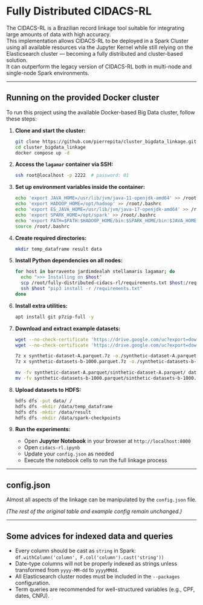 # Fully Distributed CIDACS-RL

The CIDACS-RL is a Brazilian record linkage tool suitable for integrating large amounts of data with high accuracy.  
This implementation allows CIDACS-RL to be deployed in a Spark Cluster using all available resources via the Jupyter Kernel while still relying on the Elasticsearch cluster — becoming a fully distributed and cluster-based solution.  
It can outperform the legacy version of CIDACS-RL both in multi-node and single-node Spark environments.

---

## Running on the provided Docker cluster

To run this project using the available Docker-based Big Data cluster, follow these steps:

1. **Clone and start the cluster:**
   ```bash
   git clone https://github.com/pierrepita/cluster_bigdata_linkage.git
   cd cluster_bigdata_linkage
   docker compose up -d
   ```

2. **Access the `lagamar` container via SSH:**
   ```bash
   ssh root@localhost -p 2222  # password: 01
   ```

3. **Set up environment variables inside the container:**
   ```bash
   echo 'export JAVA_HOME=/usr/lib/jvm/java-11-openjdk-amd64' >> /root/.bashrc
   echo 'export HADOOP_HOME=/opt/hadoop' >> /root/.bashrc
   echo 'export ES_JAVA_HOME=/usr/lib/jvm/java-17-openjdk-amd64' >> /root/.bashrc
   echo 'export SPARK_HOME=/opt/spark' >> /root/.bashrc
   echo 'export PATH=$PATH:$HADOOP_HOME/bin:$SPARK_HOME/bin:$JAVA_HOME/bin' >> /root/.bashrc
   source /root/.bashrc
   ```

4. **Create required directories:**
   ```bash
   mkdir temp_dataframe result data
   ```

5. **Install Python dependencies on all nodes:**
   ```bash
   for host in barravento jardimdealah stellamaris lagamar; do
     echo ">>> Installing on $host"
     scp /root/fully-distributed-cidacs-rl/requirements.txt $host:/requirements.txt
     ssh $host "pip3 install -r /requirements.txt"
   done
   ```

6. **Install extra utilities:**
   ```bash
   apt install git p7zip-full -y
   ```

7. **Download and extract example datasets:**
   ```bash
   wget --no-check-certificate 'https://drive.google.com/uc?export=download&id=1TKbsONJuOGLMM6vkkuAQ5gr-IfeM9c_e' -O synthetic-dataset-A.parquet.7z
   wget --no-check-certificate 'https://drive.google.com/uc?export=download&id=1cQTTqCpJw9nFn5J91XqLC8Pk4wFA6OAH' -O synthetic-datasets-b-1000.parquet.7z

   7z x synthetic-dataset-A.parquet.7z -o./synthetic-dataset-A.parquet
   7z x synthetic-datasets-b-1000.parquet.7z -o./synthetic-datasets-b-1000.parquet

   mv -fv synthetic-dataset-A.parquet/sinthetic-dataset-A.parquet/ data/synthetic-dataset-A.parquet
   mv -fv synthetic-datasets-b-1000.parquet/sinthetic-datasets-b-1000.parquet data/synthetic-datasets-b-1000.parquet
   ```

8. **Upload datasets to HDFS:**
   ```bash
   hdfs dfs -put data/ /
   hdfs dfs -mkdir /data/temp_dataframe
   hdfs dfs -mkdir /data/result
   hdfs dfs -mkdir /data/spark-checkpoints
   ```

9. **Run the experiments:**
   - Open **Jupyter Notebook** in your browser at `http://localhost:8000`
   - Open `cidacs-rl.ipynb`
   - Update your `config.json` as needed
   - Execute the notebook cells to run the full linkage process

---

## config.json

Almost all aspects of the linkage can be manipulated by the `config.json` file.  

*(The rest of the original table and example config remain unchanged.)*

---

## Some advices for indexed data and queries

- Every column should be cast as `string` in Spark:  
  `df.withColumn('column', F.col('column').cast('string'))`
- Date-type columns will not be properly indexed as strings unless transformed from `yyyy-MM-dd` to `yyyyMMdd`.
- All Elasticsearch cluster nodes must be included in the `--packages` configuration.
- Term queries are recommended for well-structured variables (e.g., CPF, dates, CNPJ).
